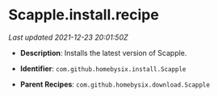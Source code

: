# Scapple.install.recipe

_Last updated 2021-12-23 20:01:50Z_

- **Description**: Installs the latest version of Scapple.

- **Identifier**: `com.github.homebysix.install.Scapple`

- **Parent Recipes**: `com.github.homebysix.download.Scapple`
